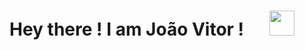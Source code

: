 # Hey there ! I am João Vitor ! &emsp;  <img src="https://github.com/TheDudeThatCode/TheDudeThatCode/blob/master/Assets/Hi.gif" width="40px">

<!--
**joaovitor2614/joaovitor2614** is a ✨ _special_ ✨ repository because its `README.md` (this file) appears on your GitHub profile.

<p>
    Visitor Count<br>
    <img src="https://profile-counter.glitch.me/joaovitor2614/count.svg" />
</p>

### How to reach me


<img src="https://img.shields.io/badge/jvitoralvesestrella@gmail.com-%23D14836.svg?&style=for-the-badge&logo=gmail&logoColor=white" href="jvitoralvesestrella@gmail.com">   <a  href="https://www.instagram.com/joaoalvesestrella/"><img src="https://img.shields.io/badge/@joaoalvesestrella_-%23E4405F.svg?&style=for-the-badge&logo=instagram&logoColor=white"></a>   <a href="https://www.linkedin.com/in/jo%C3%A3o-vitor-alves-estrella-b3a74815a/"><img src="https://img.shields.io/badge/João Vitor Alves Estrella Basu-%230077B5.svg?&style=for-the-badge&logo=linkedin&logoColor=white" ></a>   

Here are some ideas to get you started:

- 🔭 I’m currently working on ...
- 🌱 I’m currently learning ...
- 👯 I’m looking to collaborate on ...
- 🤔 I’m looking for help with ...
- 💬 Ask me about ...
- 📫 How to reach me: ...
- 😄 Pronouns: ...
- ⚡ Fun fact: ...
-->

